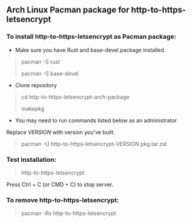 ## Arch Linux Pacman package for http-to-https-letsencrypt

### To install http-to-https-letsencrypt as Pacman package:

- Make sure you have Rust and base-devel package installed.

> pacman -S rust
> 
> pacman -S base-devel

- Clone repository

> cd http-to-https-letsencrypt-arch-package
> 
> makepkg

- You may need to run commands listed below as an administrator

Replace _VERSION_ with version you've built.

> pacman -U http-to-https-letsencrypt-_VERSION_.pkg.tar.zst


### Test installation:
> http-to-https-letsencrypt

Press Ctrl + C (or CMD + C) to stop server.

### To remove http-to-https-letsencrypt:
> pacman -Rs http-to-https-letsencrypt

